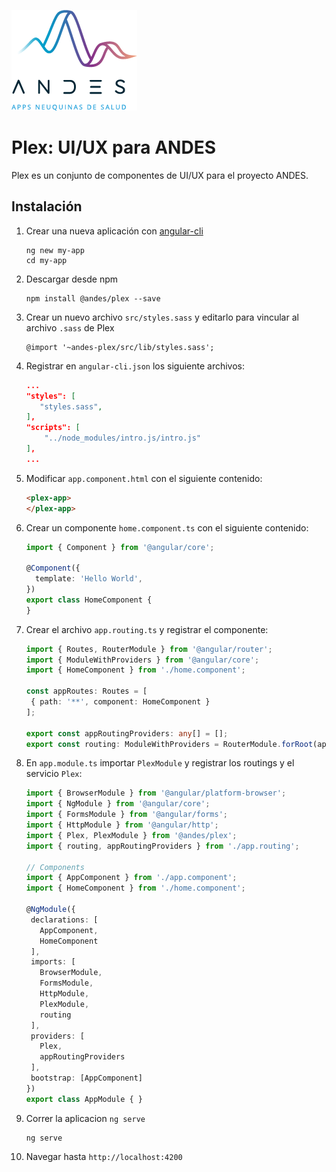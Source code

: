 ![ANDES](https://github.com/andes/andes.github.io/raw/master/images/logo.png)

# Plex: UI/UX para ANDES

Plex es un conjunto de componentes de UI/UX para el proyecto ANDES.


## Instalación
1. Crear una nueva aplicación con [angular-cli](https://cli.angular.io/)

    ```
   ng new my-app
   cd my-app
    ```
 
2. Descargar desde npm

    ```
   npm install @andes/plex --save
    ```

3. Crear un nuevo archivo `src/styles.sass` y editarlo para vincular al archivo `.sass` de Plex

    ```less
   @import '~andes-plex/src/lib/styles.sass';
    ```

4. Registrar en `angular-cli.json` los siguiente archivos:

    ```json
   ...
   "styles": [
       "styles.sass",
   ],
   "scripts": [
        "../node_modules/intro.js/intro.js"
    ],
   ...
    ```

5. Modificar `app.component.html` con el siguiente contenido:

    ```html
   <plex-app>  
   </plex-app>
    ```

6. Crear un componente `home.component.ts` con el siguiente contenido:

    ```typescript
   import { Component } from '@angular/core';

   @Component({
      template: 'Hello World',
   })
   export class HomeComponent {
   }
    ```

7. Crear el archivo `app.routing.ts` y registrar el componente:

    ```typescript
   import { Routes, RouterModule } from '@angular/router';
   import { ModuleWithProviders } from '@angular/core';
   import { HomeComponent } from './home.component';

   const appRoutes: Routes = [
     { path: '**', component: HomeComponent } 
   ];

   export const appRoutingProviders: any[] = [];
   export const routing: ModuleWithProviders = RouterModule.forRoot(appRoutes);
    ```

8. En `app.module.ts` importar `PlexModule` y registrar los routings y el servicio `Plex`: 

    ```typescript
   import { BrowserModule } from '@angular/platform-browser';
   import { NgModule } from '@angular/core';
   import { FormsModule } from '@angular/forms';
   import { HttpModule } from '@angular/http';
   import { Plex, PlexModule } from '@andes/plex';
   import { routing, appRoutingProviders } from './app.routing';

   // Components
   import { AppComponent } from './app.component';
   import { HomeComponent } from './home.component';

   @NgModule({
     declarations: [
       AppComponent,
       HomeComponent
     ],
     imports: [
       BrowserModule,
       FormsModule,
       HttpModule,
       PlexModule,
       routing
     ],
     providers: [
       Plex,  
       appRoutingProviders  
     ],
     bootstrap: [AppComponent]
   })
   export class AppModule { }

    ```

9. Correr la aplicacion `ng serve` 

    ```
   ng serve
    ```

10. Navegar hasta `http://localhost:4200` 
